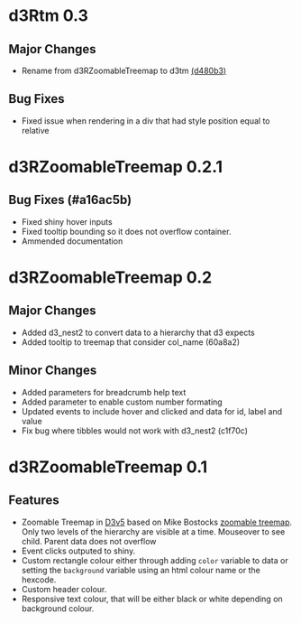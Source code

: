 # d3Rtm 0.3
## Major Changes
* Rename from d3RZoomableTreemap to d3tm [(d480b3)](https://gitlab.com/lajh87/d3tm/commit/d480b3f42f029ea9c58fa83b1ab2a43054ee8a5d")

## Bug Fixes
* Fixed issue when rendering in a div that had style position equal to relative

# d3RZoomableTreemap 0.2.1
## Bug Fixes (#a16ac5b)
* Fixed shiny hover inputs
* Fixed tooltip bounding so it does not overflow container.
* Ammended documentation

# d3RZoomableTreemap 0.2
## Major Changes
* Added d3_nest2 to convert data to a hierarchy that d3 expects
* Added tooltip to treemap that consider col_name (60a8a2)

## Minor Changes
* Added parameters for breadcrumb help text
* Added parameter to enable custom number formating
* Updated events to include hover and clicked and data for id, label and value
* Fix bug where tibbles would not work with d3_nest2 (c1f70c)

# d3RZoomableTreemap 0.1
## Features
* Zoomable Treemap in [D3v5](https://d3js.org/) based on Mike Bostocks
  [zoomable treemap](https://bost.ocks.org/mike/treemap/). Only two levels of the 
  hierarchy are visible at a time. Mouseover to see child. Parent data does not 
  overflow
* Event clicks outputed to shiny.
* Custom rectangle colour either through adding `color` variable to data or 
  setting the `background` variable using an html colour name or the hexcode.
* Custom header colour.
* Responsive text colour, that will be either black or white depending on 
  background colour.
